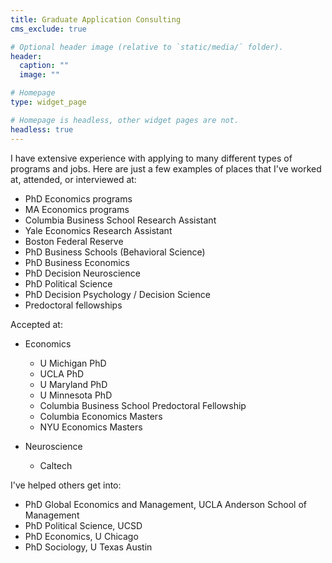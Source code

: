 ```yaml
---
title: Graduate Application Consulting
cms_exclude: true

# Optional header image (relative to `static/media/` folder).
header:
  caption: ""
  image: ""

# Homepage
type: widget_page

# Homepage is headless, other widget pages are not.
headless: true
---
```


 I have extensive experience with applying to many different types of programs and jobs. Here are just a few examples of places that I've worked at, attended, or interviewed at:

 - PhD Economics programs
 - MA Economics programs
 - Columbia Business School Research Assistant
 - Yale Economics Research Assistant
 - Boston Federal Reserve
 - PhD Business Schools (Behavioral Science)
 - PhD Business Economics
 - PhD Decision Neuroscience
 - PhD Political Science
 - PhD Decision Psychology / Decision Science
 - Predoctoral fellowships

 Accepted at:

- Economics
  - U Michigan PhD
  - UCLA PhD
  - U Maryland PhD
  - U Minnesota PhD
  - Columbia Business School Predoctoral Fellowship
  - Columbia Economics Masters
  - NYU Economics Masters

- Neuroscience
  - Caltech

I've helped others get into:

- PhD Global Economics and Management, UCLA Anderson School of Management
- PhD Political Science, UCSD
- PhD Economics, U Chicago
- PhD Sociology, U Texas Austin